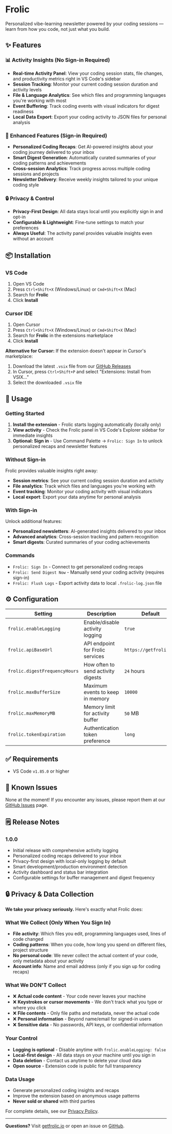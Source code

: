 # Frolic

Personalized vibe-learning newsletter powered by your coding sessions — learn from how you code, not just what you build.

## ✨ Features

### 📊 **Activity Insights (No Sign-in Required)**
- **Real-time Activity Panel**: View your coding session stats, file changes, and productivity metrics right in VS Code's sidebar
- **Session Tracking**: Monitor your current coding session duration and activity levels
- **File & Language Analytics**: See which files and programming languages you're working with most
- **Event Buffering**: Track coding events with visual indicators for digest readiness
- **Local Data Export**: Export your coding activity to JSON files for personal analysis

### 🎯 **Enhanced Features (Sign-in Required)**
- **Personalized Coding Recaps**: Get AI-powered insights about your coding journey delivered to your inbox
- **Smart Digest Generation**: Automatically curated summaries of your coding patterns and achievements
- **Cross-session Analytics**: Track progress across multiple coding sessions and projects
- **Newsletter Delivery**: Receive weekly insights tailored to your unique coding style

### 🔒 **Privacy & Control**
- **Privacy-First Design**: All data stays local until you explicitly sign in and opt-in
- **Configurable & Lightweight**: Fine-tune settings to match your preferences
- **Always Useful**: The activity panel provides valuable insights even without an account

## 📦 Installation

### VS Code
1. Open VS Code
2. Press `Ctrl+Shift+X` (Windows/Linux) or `Cmd+Shift+X` (Mac)
3. Search for **Frolic**
4. Click **Install**

### Cursor IDE
1. Open Cursor
2. Press `Ctrl+Shift+X` (Windows/Linux) or `Cmd+Shift+X` (Mac)
3. Search for **Frolic** in the extensions marketplace
4. Click **Install**

**Alternative for Cursor:** If the extension doesn't appear in Cursor's marketplace:
1. Download the latest `.vsix` file from our [GitHub Releases](https://github.com/frolic-io/frolic-extension/releases)
2. In Cursor, press `Ctrl+Shift+P` and select "Extensions: Install from VSIX..."
3. Select the downloaded `.vsix` file

## 🚀 Usage

### Getting Started
1. **Install the extension** - Frolic starts logging automatically (locally only)
2. **View activity** - Check the Frolic panel in VS Code's Explorer sidebar for immediate insights
3. **Optional: Sign in** - Use Command Palette → `Frolic: Sign In` to unlock personalized recaps and newsletter features

### Without Sign-in
Frolic provides valuable insights right away:
- **Session metrics**: See your current coding session duration and activity
- **File analytics**: Track which files and languages you're working with
- **Event tracking**: Monitor your coding activity with visual indicators
- **Local export**: Export your data anytime for personal analysis

### With Sign-in
Unlock additional features:
- **Personalized newsletters**: AI-generated insights delivered to your inbox
- **Advanced analytics**: Cross-session tracking and pattern recognition
- **Smart digests**: Curated summaries of your coding achievements

### Commands
- `Frolic: Sign In` - Connect to get personalized coding recaps
- `Frolic: Send Digest Now` - Manually send your coding activity (requires sign-in)
- `Frolic: Flush Logs` - Export activity data to local `.frolic-log.json` file

## ⚙️ Configuration

| Setting | Description | Default |
|---------|-------------|---------|
| `frolic.enableLogging` | Enable/disable activity logging | `true` |
| `frolic.apiBaseUrl` | API endpoint for Frolic services | `https://getfrolic.io` |
| `frolic.digestFrequencyHours` | How often to send activity digests | `24` hours |
| `frolic.maxBufferSize` | Maximum events to keep in memory | `10000` |
| `frolic.maxMemoryMB` | Memory limit for activity buffer | `50` MB |
| `frolic.tokenExpiration` | Authentication token preference | `long` |

## ✅ Requirements

- VS Code `v1.85.0` or higher

## 🐛 Known Issues

None at the moment! If you encounter any issues, please report them at our [GitHub Issues](https://github.com/frolic-io/frolic-extension/issues) page.

## 🗒️ Release Notes

### 1.0.0

- Initial release with comprehensive activity logging
- Personalized coding recaps delivered to your inbox
- Privacy-first design with local-only logging by default
- Smart development/production environment detection
- Activity dashboard and status bar integration
- Configurable settings for buffer management and digest frequency

## 🔒 Privacy & Data Collection

**We take your privacy seriously.** Here's exactly what Frolic does:

### What We Collect (Only When You Sign In)
- **File activity**: Which files you edit, programming languages used, lines of code changed
- **Coding patterns**: When you code, how long you spend on different files, project structure
- **No personal code**: We never collect the actual content of your code, only metadata about your activity
- **Account info**: Name and email address (only if you sign up for coding recaps)

### What We DON'T Collect
- ❌ **Actual code content** - Your code never leaves your machine
- ❌ **Keystrokes or cursor movements** - We don't track what you type or where you click
- ❌ **File contents** - Only file paths and metadata, never the actual code
- ❌ **Personal information** - Beyond name/email for signed-in users
- ❌ **Sensitive data** - No passwords, API keys, or confidential information

### Your Control
- **Logging is optional** - Disable anytime with `frolic.enableLogging: false`
- **Local-first design** - All data stays on your machine until you sign in
- **Data deletion** - Contact us anytime to delete your cloud data
- **Open source** - Extension code is public for full transparency

### Data Usage
- Generate personalized coding insights and recaps
- Improve the extension based on anonymous usage patterns
- **Never sold or shared** with third parties

For complete details, see our [Privacy Policy](./PRIVACY.md).

---

**Questions?** Visit [getfrolic.io](https://getfrolic.io) or open an issue on [GitHub](https://github.com/frolic-io/frolic-extension).